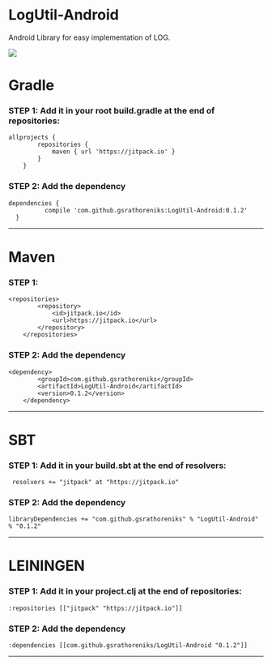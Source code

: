 # LogUtil-Android
Android Library for easy implementation of LOG.

[![](https://jitpack.io/v/gsrathoreniks/LogUtil-Android.svg)](https://jitpack.io/#gsrathoreniks/LogUtil-Android)

# Gradle

### STEP 1: Add it in your root build.gradle at the end of repositories:


```
allprojects {
		repositories {
			maven { url 'https://jitpack.io' }
		}
	}
  ```
  
### STEP 2: Add the dependency
  
  ```
  dependencies {
	        compile 'com.github.gsrathoreniks:LogUtil-Android:0.1.2'
	}
  ```
--------------------------------------------

# Maven

### STEP 1: 

```
<repositories>
		<repository>
		    <id>jitpack.io</id>
		    <url>https://jitpack.io</url>
		</repository>
	</repositories>
  ```
  
  ### STEP 2: Add the dependency

```
<dependency>
	    <groupId>com.github.gsrathoreniks</groupId>
	    <artifactId>LogUtil-Android</artifactId>
	    <version>0.1.2</version>
	</dependency>
  ```
---------------------------------------------

# SBT

### STEP 1: Add it in your build.sbt at the end of resolvers:
```
 resolvers += "jitpack" at "https://jitpack.io"
```

 ### STEP 2: Add the dependency
 ```
 libraryDependencies += "com.github.gsrathoreniks" % "LogUtil-Android" % "0.1.2"	
 ```
 
----------------------------------------------
# LEININGEN

### STEP 1: Add it in your project.clj at the end of repositories:

```
:repositories [["jitpack" "https://jitpack.io"]]
```

### STEP 2: Add the dependency
```
:dependencies [[com.github.gsrathoreniks/LogUtil-Android "0.1.2"]]	
```
----------------------------------------------


